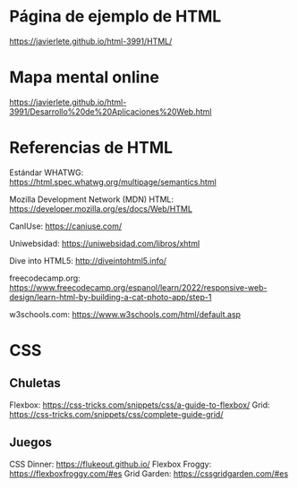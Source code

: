 # Página de ejemplo de HTML

https://javierlete.github.io/html-3991/HTML/

# Mapa mental online

https://javierlete.github.io/html-3991/Desarrollo%20de%20Aplicaciones%20Web.html

# Referencias de HTML

Estándar WHATWG: https://html.spec.whatwg.org/multipage/semantics.html

Mozilla Development Network (MDN) HTML: https://developer.mozilla.org/es/docs/Web/HTML

CanIUse: https://caniuse.com/

Uniwebsidad: https://uniwebsidad.com/libros/xhtml

Dive into HTML5: http://diveintohtml5.info/

freecodecamp.org: https://www.freecodecamp.org/espanol/learn/2022/responsive-web-design/learn-html-by-building-a-cat-photo-app/step-1

w3schools.com: https://www.w3schools.com/html/default.asp

# CSS

## Chuletas
Flexbox: https://css-tricks.com/snippets/css/a-guide-to-flexbox/
Grid: https://css-tricks.com/snippets/css/complete-guide-grid/

## Juegos
CSS Dinner: https://flukeout.github.io/
Flexbox Froggy: https://flexboxfroggy.com/#es
Grid Garden: https://cssgridgarden.com/#es

